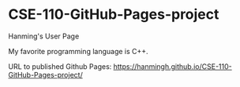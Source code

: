 # CSE-110-GitHub-Pages-project
Hanming's User Page

My favorite programming language is C++.

URL to published Github Pages: https://hanmingh.github.io/CSE-110-GitHub-Pages-project/
